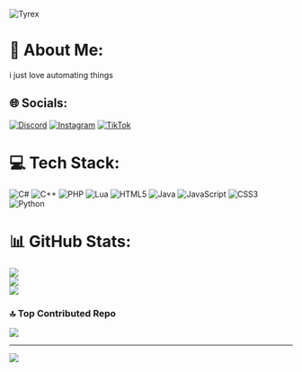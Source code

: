 ![Tyrex](https://user-images.githubusercontent.com/85488433/227760271-6c5b4fc9-1734-4f7e-bb66-595ef5c31657.gif)


# 💫 About Me:
i just love automating things


## 🌐 Socials:
[![Discord](https://img.shields.io/badge/Discord-%237289DA.svg?logo=discord&logoColor=white)](https://discord.gg/https://discord.gg/a2qdFeuWaQ) [![Instagram](https://img.shields.io/badge/Instagram-%23E4405F.svg?logo=Instagram&logoColor=white)](https://instagram.com/_wermis) [![TikTok](https://img.shields.io/badge/TikTok-%23000000.svg?logo=TikTok&logoColor=white)](https://tiktok.com/@weermis) 

# 💻 Tech Stack:
![C#](https://img.shields.io/badge/c%23-%23239120.svg?style=flat&logo=c-sharp&logoColor=white) ![C++](https://img.shields.io/badge/c++-%2300599C.svg?style=flat&logo=c%2B%2B&logoColor=white) ![PHP](https://img.shields.io/badge/php-%23777BB4.svg?style=flat&logo=php&logoColor=white) ![Lua](https://img.shields.io/badge/lua-%232C2D72.svg?style=flat&logo=lua&logoColor=white) ![HTML5](https://img.shields.io/badge/html5-%23E34F26.svg?style=flat&logo=html5&logoColor=white) ![Java](https://img.shields.io/badge/java-%23ED8B00.svg?style=flat&logo=openjdk&logoColor=white) ![JavaScript](https://img.shields.io/badge/javascript-%23323330.svg?style=flat&logo=javascript&logoColor=%23F7DF1E) ![CSS3](https://img.shields.io/badge/css3-%231572B6.svg?style=flat&logo=css3&logoColor=white) ![Python](https://img.shields.io/badge/python-3670A0?style=flat&logo=python&logoColor=ffdd54)
# 📊 GitHub Stats:
![](https://github-readme-stats.vercel.app/api?username=wermisek&theme=dark&hide_border=false&include_all_commits=false&count_private=false)<br/>
![](https://github-readme-streak-stats.herokuapp.com/?user=wermisek&theme=dark&hide_border=false)<br/>
![](https://github-readme-stats.vercel.app/api/top-langs/?username=wermisek&theme=dark&hide_border=false&include_all_commits=false&count_private=false&layout=compact)

### 🔝 Top Contributed Repo
![](https://github-contributor-stats.vercel.app/api?username=wermisek&limit=5&theme=dracula&combine_all_yearly_contributions=true)

---
[![](https://visitcount.itsvg.in/api?id=wermisek&icon=2&color=1)](https://visitcount.itsvg.in)

<!-- Proudly created with GPRM ( https://gprm.itsvg.in ) -->
